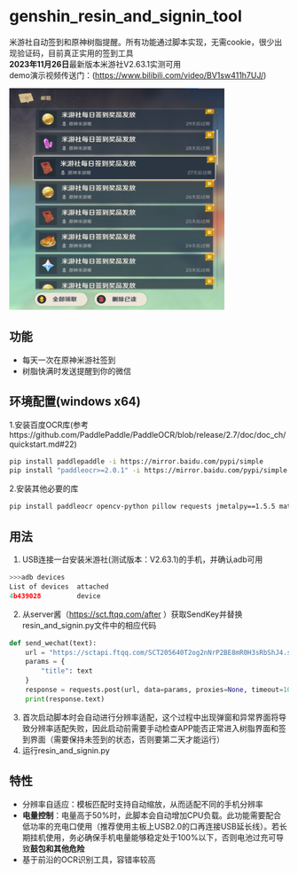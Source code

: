 # genshin_resin_and_signin_tool
米游社自动签到和原神树脂提醒。所有功能通过脚本实现，无需cookie，很少出现验证码，目前真正实用的签到工具  
**2023年11月26日**最新版本米游社V2.63.1实测可用  
demo演示视频传送门：(https://www.bilibili.com/video/BV1sw411h7UJ/)

<img src="https://github.com/goldencorner/dataset/blob/main/_images/demo_resin.png" alt="demo_resin" width="388" height="400">

## 功能
- 每天一次在原神米游社签到
- 树脂快满时发送提醒到你的微信
## 环境配置(windows x64)
1.安装百度OCR库(参考https://github.com/PaddlePaddle/PaddleOCR/blob/release/2.7/doc/doc_ch/quickstart.md#22)
```bash
pip install paddlepaddle -i https://mirror.baidu.com/pypi/simple
pip install "paddleocr>=2.0.1" -i https://mirror.baidu.com/pypi/simple
```
2.安装其他必要的库
```bash
pip install paddleocr opencv-python pillow requests jmetalpy==1.5.5 matplotlib tqdm -i https://mirror.baidu.com/pypi/simple
```
## 用法
1. USB连接一台安装米游社(测试版本：V2.63.1)的手机，并确认adb可用
```c
>>>adb devices
List of devices  attached
4b439028         device
```
2. 从server酱（https://sct.ftqq.com/after ）获取SendKey并替换resin_and_signin.py文件中的相应代码
```python
def send_wechat(text):
    url = "https://sctapi.ftqq.com/SCT205640T2og2nNrP2BE8mR0H3sRbShJ4.send"  # 替换为自己的SendKey
    params = {
        "title": text
    }
    response = requests.post(url, data=params, proxies=None, timeout=10)
    print(response.text)
```
3. 首次启动脚本时会自动进行分辨率适配，这个过程中出现弹窗和异常界面将导致分辨率适配失败，因此启动前需要手动检查APP能否正常进入树脂界面和签到界面（需要保持未签到的状态，否则要第二天才能运行）
4. 运行resin_and_signin.py
## 特性
- 分辨率自适应：模板匹配时支持自动缩放，从而适配不同的手机分辨率
- **电量控制**：电量高于50%时，此脚本会自动增加CPU负载。此功能需要配合低功率的充电口使用（推荐使用主板上USB2.0的口再连接USB延长线）。若长期挂机使用，务必确保手机电量能够稳定处于100%以下，否则电池过充可导致**鼓包和其他危险**
- 基于前沿的OCR识别工具，容错率较高
